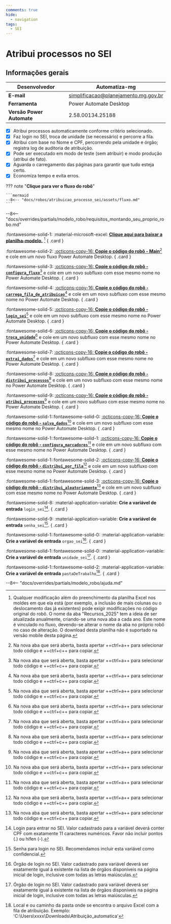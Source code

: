```yaml
---
comments: true
hide:
  - navigation
tags:
  - SEI
---
```


# Atribui processos no SEI


## Informações gerais

| **Desenvolvedor**| Automatiza-mg  |
| ----------- | ------------------------------------ |
| **E-mail**       | simplificacao@planejamento.mg.gov.br|
| **Ferramenta**    | Power Automate Desktop |
| **Versão Power Automate**    | 2.58.00134.25188 |


- [x] Atribui processos automaticamente conforme critério selecionado.
- [x] Faz login no SEI, troca de unidade (se necessário) e percorre a fila.
- [x] Atribui com base no Nome e CPF, percorrendo pela unidade e órgão; registra log de auditoria de atribuição.
- [x] Pode ser executado em modo de teste (sem atribuir) e modo produção (atribui de fato).
- [x] Aguarda o carregamento das páginas para garantir que tudo esteja certo.
- [x] Economiza tempo e evita erros.

??? note "**Clique para ver o fluxo do robô**"

    ```mermaid
    --8<-- "docs/robos/atribuicao_processo_sei/assets/fluxo.md"
    ```

--8<-- "docs/overrides/partials/modelo_robo/requisitos_montando_seu_proprio_robo.md"

<div class="grid" markdown>

:fontawesome-solid-1: :material-microsoft-excel: <a href="./assets/Fila_de_Atribuicao.xlsx" download="Fila_de_Atribuição.xlsx">__Clique aqui para baixar a planilha-modelo.__</a> [^1]
{ .card }

:fontawesome-solid-2: [:octicons-copy-16: __Copie o código do robô - Main__](https://raw.githubusercontent.com/automatiza-mg/biblioteca-de-robos/refs/heads/main/robos/site/atribuicao_processo_sei/main.txt)[^2] e cole em um novo fluxo Power Automate Desktop.
{ .card }

:fontawesome-solid-3: [:octicons-copy-16: __Copie o código do robô - `configura_fluxo`__](https://raw.githubusercontent.com/automatiza-mg/biblioteca-de-robos/refs/heads/main/robos/site/atribuicao_processo_sei/configura_fluxo.txt)[^2] e cole em um novo subfluxo com esse mesmo nome no Power Automate Desktop.
{ .card }

:fontawesome-solid-4: [:octicons-copy-16: __Copie o código do robô - `carrega_fila_de_atribuicao`__](https://raw.githubusercontent.com/automatiza-mg/biblioteca-de-robos/refs/heads/main/robos/site/atribuicao_processo_sei/carrega_fila_de_atribuicao.txt)[^2] e cole em um novo subfluxo com esse mesmo nome no Power Automate Desktop.
{ .card }

:fontawesome-solid-5: [:octicons-copy-16: __Copie o código do robô - `login_sei`__](https://raw.githubusercontent.com/automatiza-mg/biblioteca-de-robos/refs/heads/main/robos/site/login_sei.txt)[^2] e cole em um novo subfluxo com esse mesmo nome no Power Automate Desktop.
{ .card }

:fontawesome-solid-6: [:octicons-copy-16: __Copie o código do robô - `troca_unidade`__](https://raw.githubusercontent.com/automatiza-mg/biblioteca-de-robos/refs/heads/main/robos/site/troca_unidade_sei.txt)[^2] e cole em um novo subfluxo com esse mesmo nome no Power Automate Desktop.
{ .card }

:fontawesome-solid-7: [:octicons-copy-16: __Copie o código do robô - `extrai_dados`__](https://raw.githubusercontent.com/automatiza-mg/biblioteca-de-robos/refs/heads/main/robos/site/atribuicao_processo_sei/extrai_dados.txt)[^2] e cole em um novo subfluxo com esse mesmo nome no Power Automate Desktop.
{ .card }

:fontawesome-solid-8: [:octicons-copy-16: __Copie o código do robô - `distribui_processos`__](https://raw.githubusercontent.com/automatiza-mg/biblioteca-de-robos/refs/heads/main/robos/site/atribuicao_processo_sei/distribui_processos.txt)[^2] e cole em um novo subfluxo com esse mesmo nome no Power Automate Desktop.
{ .card }

:fontawesome-solid-9: [:octicons-copy-16: __Copie o código do robô - `atribui_processos`__](https://raw.githubusercontent.com/automatiza-mg/biblioteca-de-robos/refs/heads/main/robos/site/atribuicao_processo_sei/atribui_processos.txt)[^2] e cole em um novo subfluxo com esse mesmo nome no Power Automate Desktop.
{ .card }

:fontawesome-solid-1::fontawesome-solid-0: [:octicons-copy-16: __Copie o código do robô - `salva_dados`__](https://raw.githubusercontent.com/automatiza-mg/biblioteca-de-robos/refs/heads/main/robos/site/atribuicao_processo_sei/salva_dados.txt)[^2] e cole em um novo subfluxo com esse mesmo nome no Power Automate Desktop.
{ .card }

:fontawesome-solid-1::fontawesome-solid-1: [:octicons-copy-16: __Copie o código do robô - `configura_marcadores`__](https://raw.githubusercontent.com/automatiza-mg/biblioteca-de-robos/refs/heads/main/robos/site/atribuicao_processo_sei/configura_marcadores.txt)[^2] e cole em um novo subfluxo com esse mesmo nome no Power Automate Desktop.
{ .card }

:fontawesome-solid-1::fontawesome-solid-2: [:octicons-copy-16: __Copie o código do robô - `distribui_por_fila`__](https://raw.githubusercontent.com/automatiza-mg/biblioteca-de-robos/refs/heads/main/robos/site/atribuicao_processo_sei/distribui_por_fila.txt)[^2] e cole em um novo subfluxo com esse mesmo nome no Power Automate Desktop.
{ .card }

:fontawesome-solid-1::fontawesome-solid-3: [:octicons-copy-16: __Copie o código do robô - `distribui_aleatoriamente`__](https://raw.githubusercontent.com/automatiza-mg/biblioteca-de-robos/refs/heads/main/robos/site/atribuicao_processo_sei/distribui_aleatoriamente.txt)[^2] e cole em um novo subfluxo com esse mesmo nome no Power Automate Desktop.
{ .card }

:fontawesome-solid-8: :material-application-variable: __Crie a variável de entrada__ `login_sei`[^3].
{ .card }

:fontawesome-solid-9: :material-application-variable: __Crie a variável de entrada__ `senha_sei`[^4].
{ .card }

:fontawesome-solid-1::fontawesome-solid-0: :material-application-variable: __Crie a variável de entrada__ `orgao_sei`[^5].
{ .card }

:fontawesome-solid-1::fontawesome-solid-0: :material-application-variable: __Crie a variável de entrada__ `unidade_sei`[^5].
{ .card }

:fontawesome-solid-1::fontawesome-solid-2: :material-application-variable: __Crie a variável de entrada__ `pastaDeTrabalho`[^6].
{ .card } 

</div>

--8<-- "docs/overrides/partials/modelo_robo/ajuda.md"

[^1]: Qualquer modificação além do preenchimento da planilha Excel nos moldes em que ela está (por exemplo, a inclusão de mais colunas ou o deslocamento das já existentes) pode exigir modificações no código original do robô. O nome da aba "Recursos_2025" tem a ideia de ser atualizada anualmente, criando-se uma nova aba a cada ano. Este nome é vinculado no fluxo, devendo-se alterar o nome da aba no próprio robô no caso de alteração. O download desta planilha não é suportado na versão mobile desta página.
[^2]: Na nova aba que será aberta, basta apertar ++ctrl+a++ para selecionar todo código e ++ctrl+c++ para copiar.
[^3]: Login para entrar no SEI. Valor cadastrado para a variável deverá conter CPF com exatamente 11 caracteres numéricos. Favor não incluir pontos (.) ou hífen (-).
[^4]: Senha para login no SEI. Recomendamos incluir esta variável como confidencial.
[^5]: Órgão de login no SEI. Valor cadastrado para variável deverá ser exatamente igual à existente na lista de órgãos disponíveis na página inicial de login, inclusive com todas as letras maiúsculas.
[^6]: Local e ou caminho da pasta onde se encontra o arquivo Excel com a fila de atribuição. Exemplo: 'C:\Users\xxxx\Downloads\Atribuição_automatica'